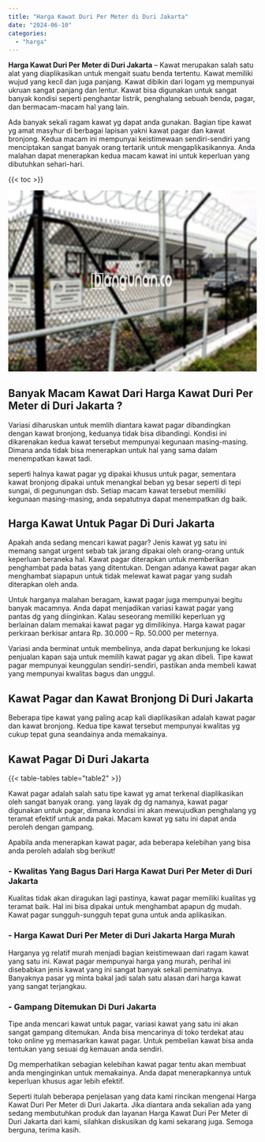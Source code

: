 ```yaml
---
title: "Harga Kawat Duri Per Meter di Duri Jakarta"
date: "2024-06-10"
categories: 
  - "harga"
---
```


**Harga Kawat Duri Per Meter di Duri Jakarta** – Kawat merupakan salah satu alat yang diaplikasikan untuk mengait suatu benda tertentu. Kawat memiliki wujud yang kecil dan juga panjang. Kawat dibikin dari logam yg mempunyai ukruan sangat panjang dan lentur. Kawat bisa digunakan untuk sangat banyak kondisi seperti penghantar listrik, penghalang sebuah benda, pagar, dan bermacam-macam hal yang lain.

Ada banyak sekali ragam kawat yg dapat anda gunakan. Bagian tipe kawat yg amat masyhur di berbagai lapisan yakni kawat pagar dan kawat bronjong. Kedua macam ini mempunyai keistimewaan sendiri-sendiri yang menciptakan sangat banyak orang tertarik untuk mengaplikasikannya. Anda malahan dapat menerapkan kedua macam kawat ini untuk keperluan yang dibutuhkan sehari-hari.

{{< toc >}}

![Harga Kawat Duri Per Meter di Duri Jakarta](/images/jual-kawat-murah04.png)

## Banyak Macam Kawat Dari Harga Kawat Duri Per Meter di Duri Jakarta ?

Variasi diharuskan untuk memlih diantara kawat pagar dibandingkan dengan kawat bronjong, keduanya tidak bisa dibandingi. Kondisi ini dikarenakan kedua kawat tersebut mempunyai kegunaan masing-masing. Dimana anda tidak bisa menerapkan untuk hal yang sama dalam menempatkan kawat tadi.

seperti halnya kawat pagar yg dipakai khusus untuk pagar, sementara kawat bronjong dipakai untuk menangkal beban yg besar seperti di tepi sungai, di pegunungan dsb. Setiap macam kawat tersebut memiliki kegunaan masing-masing, anda sepatutnya dapat menempatkan dg baik.

## Harga Kawat Untuk Pagar Di Duri Jakarta

Apakah anda sedang mencari kawat pagar? Jenis kawat yg satu ini memang sangat urgent sebab tak jarang dipakai oleh orang-orang untuk keperluan beraneka hal. Kawat pagar diterapkan untuk memberikan penghambat pada batas yang ditentukan. Dengan adanya kawat pagar akan menghambat siapapun untuk tidak melewat kawat pagar yang sudah diterapkan oleh anda.

Untuk harganya malahan beragam, kawat pagar juga mempunyai begitu banyak macamnya. Anda dapat menjadikan variasi kawat pagar yang pantas dg yang diinginkan. Kalau seseorang memiliki keperluan yg berlainan dalam memakai kawat pagar yg dimilikinya. Harga kawat pagar perkiraan berkisar antara Rp. 30.000 – Rp. 50.000 per meternya.

Variasi anda berminat untuk membelinya, anda dapat berkunjung ke lokasi penjualan kapan saja untuk memilih kawat pagar yg akan dibeli. Tipe kawat pagar mempunyai keunggulan sendiri-sendiri, pastikan anda membeli kawat yang mempunyai kwalitas bagus dan unggul.

## Kawat Pagar dan Kawat Bronjong Di Duri Jakarta

Beberapa tipe kawat yang paling acap kali diaplikasikan adalah kawat pagar dan kawat bronjong. Kedua tipe kawat tersebut mempunyai kwalitas yg cukup tepat guna seandainya anda memakainya.

## Kawat Pagar Di Duri Jakarta

{{< table-tables table="table2" >}}

Kawat pagar adalah salah satu tipe kawat yg amat terkenal diaplikasikan oleh sangat banyak orang. yang layak dg dg namanya, kawat pagar digunakan untuk pagar, dimana kondisi ini akan mewujudkan penghalang yg teramat efektif untuk anda pakai. Macam kawat yg satu ini dapat anda peroleh dengan gampang.

Apabila anda menerapkan kawat pagar, ada beberapa kelebihan yang bisa anda peroleh adalah sbg berikut!

### \- Kwalitas Yang Bagus Dari Harga Kawat Duri Per Meter di Duri Jakarta

Kualitas tidak akan diragukan lagi pastinya, kawat pagar memiliki kualitas yg teramat baik. Hal ini bisa dipakai untuk menghambat apapun dg mudah. Kawat pagar sungguh-sungguh tepat guna untuk anda aplikasikan.

### \- Harga Kawat Duri Per Meter di Duri Jakarta Harga Murah

Harganya yg relatif murah menjadi bagian keistimewaan dari ragam kawat yang satu ini. Kawat pagar mempunyai harga yang murah, perihal ini disebabkan jenis kawat yang ini sangat banyak sekali peminatnya. Banyaknya pasar yg minta bakal jadi salah satu alasan dari harga kawat yang sangat terjangkau.

### \- Gampang Ditemukan Di Duri Jakarta

Tipe anda mencari kawat untuk pagar, variasi kawat yang satu ini akan sangat gampang ditemukan. Anda bisa mencarinya di toko terdekat atau toko online yg memasarkan kawat pagar. Untuk pembelian kawat bisa anda tentukan yang sesuai dg kemauan anda sendiri.

Dg memperhatikan sebagian kelebihan kawat pagar tentu akan membuat anda menginginkan untuk memakainya. Anda dapat menerapkannya untuk keperluan khusus agar lebih efektif.

Seperti itulah beberapa penjelasan yang data kami rincikan mengenai Harga Kawat Duri Per Meter di Duri Jakarta. Jika diantara anda sekalian ada yang sedang membutuhkan produk dan layanan Harga Kawat Duri Per Meter di Duri Jakarta dari kami, silahkan diskusikan dg kami sekarang juga. Semoga berguna, terima kasih.
